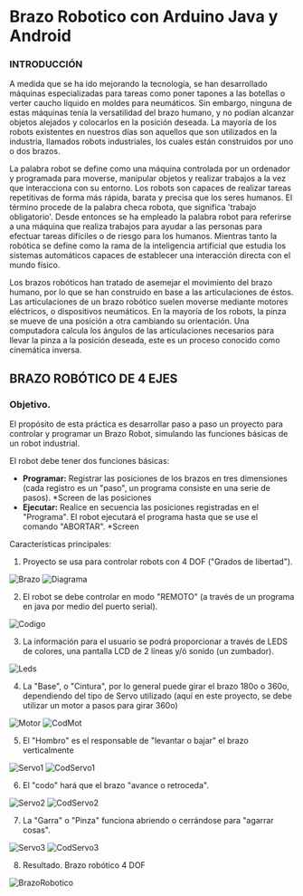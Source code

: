 # Brazo Robotico con Arduino Java y Android

### INTRODUCCIÓN
A medida que se ha ido mejorando la tecnología, se han desarrollado máquinas especializadas para tareas como poner tapones a las botellas o verter caucho líquido en moldes para neumáticos. Sin embargo, ninguna de estas máquinas tenía la versatilidad del brazo humano, y no podían alcanzar objetos alejados y colocarlos en la posición deseada. La mayoría de los robots existentes en nuestros días son aquellos que son utilizados en la industria, llamados robots industriales, los cuales están construidos por uno o dos brazos. 

La palabra robot se define como una máquina controlada por un ordenador y programada para moverse, manipular objetos y realizar trabajos a la vez que interacciona con su entorno. Los robots son capaces de realizar tareas repetitivas de forma más rápida, barata y precisa que los seres humanos. El término procede de la palabra checa robota, que significa 'trabajo obligatorio'. Desde entonces se ha empleado la palabra robot para referirse a una máquina que realiza trabajos para ayudar a las personas para efectuar tareas difíciles o de riesgo para los humanos. Mientras tanto la robótica se define como la rama  de la inteligencia artificial que estudia los sistemas automáticos capaces de establecer una interacción directa con el mundo físico.

Los brazos robóticos han tratado de asemejar el movimiento del brazo humano, por lo que se han construido en base a las articulaciones de éstos. Las articulaciones de un brazo robótico suelen moverse mediante motores eléctricos, o dispositivos neumáticos. En la mayoría de los robots, la pinza se mueve de una posición a otra cambiando su orientación. Una computadora calcula los ángulos de las articulaciones necesarios para llevar la pinza a la posición deseada, este es un proceso conocido como cinemática inversa.
 
## BRAZO ROBÓTICO DE 4 EJES

### Objetivo.
El propósito de esta práctica es desarrollar paso a paso un proyecto para controlar y programar un Brazo Robot, simulando las funciones básicas de un robot industrial.

El robot debe tener dos funciones básicas:
- **Programar:** Registrar las posiciones de los brazos en tres dimensiones (cada registro es un "paso", un programa consiste en una serie de pasos). *Screen de las posiciones
- **Ejecutar:** Realice en secuencia las posiciones registradas en el "Programa". El robot ejecutará el programa hasta que se use el comando "ABORTAR". *Screen

Características principales:
1. Proyecto se usa para controlar robots con 4 DOF ("Grados de libertad").

![Brazo](/images/1brazo.png "brazo")   ![Diagrama](/images/1diagrama.jpg "diagrama")

2. El robot se debe controlar en modo "REMOTO" (a través de un programa en java por medio del puerto serial).

![Codigo](/images/2codigo.png "codigo")

3. La información para el usuario se podrá proporcionar a través de LEDS de colores, una pantalla LCD de 2 líneas y/ó sonido (un zumbador).


![Leds](/images/3leds.jpg "leds")

4. La "Base", o "Cintura", por lo general puede girar el brazo 180o o 360o, dependiendo del tipo de Servo utilizado (aquí en este proyecto, se debe utilizar un motor a pasos para girar 360o)

![Motor](/images/4motor.jpg "motor")   ![CodMot](/images/4codmot.png "codmot")

5. El "Hombro" es el responsable de "levantar o bajar" el brazo verticalmente

![Servo1](/images/5serv1.jpg "serv1")   ![CodServo1](/images/5codserv1.png "codserv1")

6. El "codo" hará que el brazo "avance o retroceda".

![Servo2](/images/5serv2.jpg "serv2")   ![CodServo2](/images/5codserv2.png "codserv2")

7. La "Garra" o "Pinza" funciona abriendo o cerrándose para "agarrar cosas".

![Servo3](/images/5serv3.jpg "serv3")   ![CodServo3](/images/5codserv3.png "codserv3")

8. Resultado. Brazo robótico 4 DOF

![BrazoRobotico](/images/BR.png "brazorobotico")
